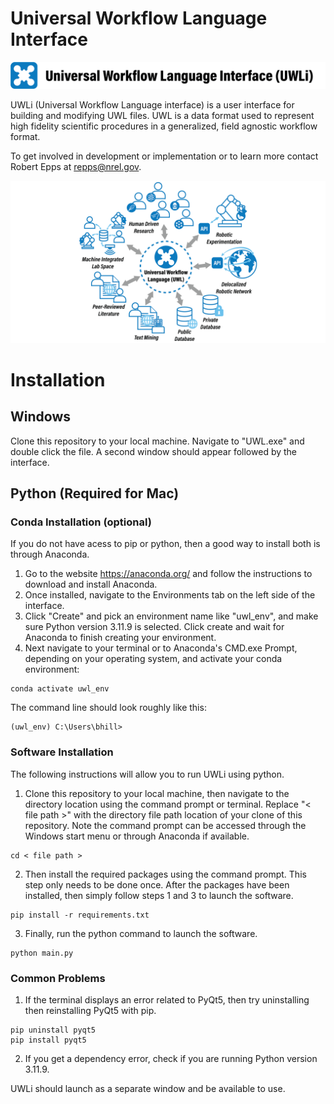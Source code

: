 # Universal Workflow Language Interface
![Logo](/Logo/Logo_readme_v1.png?raw=true)

UWLi (Universal Workflow Language interface) is a user interface for building and modifying UWL files. UWL is a data format used to represent high fidelity scientific procedures in a generalized, field agnostic workflow format.

To get involved in development or implementation or to learn more contact Robert Epps at repps@nrel.gov.

![Logo](/Logo/Summary_readme_v1.png?raw=true)

# Installation
## Windows
Clone this repository to your local machine. Navigate to "UWL.exe" and double click the file. A second window should appear followed by the interface.

## Python (Required for Mac)
### Conda Installation (optional)
If you do not have acess to pip or python, then a good way to install both is through Anaconda.
1. Go to the website https://anaconda.org/ and follow the instructions to download and install Anaconda.
2. Once installed, navigate to the Environments tab on the left side of the interface.
3. Click "Create" and pick an environment name like "uwl_env", and make sure Python version 3.11.9 is selected. Click create and wait for Anaconda to finish creating your environment.
4. Next navigate to your terminal or to Anaconda's CMD.exe Prompt, depending on your operating system, and activate your conda environment:
```shell
conda activate uwl_env
```
The command line should look roughly like this:
```shell
(uwl_env) C:\Users\bhill>
```

### Software Installation
The following instructions will allow you to run UWLi using python.
1. Clone this repository to your local machine, then navigate to the directory location using the command prompt or terminal. Replace "< file path >" with the directory file path location of your clone of this repository. Note the command prompt can be accessed through the Windows start menu or through Anaconda if available.
```shell
cd < file path >
```

2. Then install the required packages using the command prompt. This step only needs to be done once. After the packages have been installed, then simply follow steps 1 and 3 to launch the software.
```shell
pip install -r requirements.txt
```

3. Finally, run the python command to launch the software.
```shell
python main.py
```

### Common Problems
1. If the terminal displays an error related to PyQt5, then try uninstalling then reinstalling PyQt5 with pip.
```shell
pip uninstall pyqt5
pip install pyqt5
```

2. If you get a dependency error, check if you are running Python version 3.11.9.

UWLi should launch as a separate window and be available to use.
